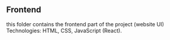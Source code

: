 

## Frontend
this folder contains the frontend part of the project (website UI)
Technologies: HTML, CSS, JavaScript (React).
